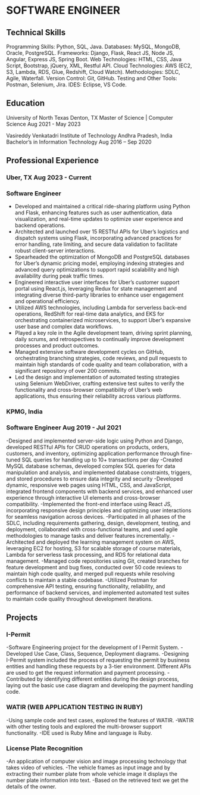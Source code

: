 # SOFTWARE ENGINEER

## Technical Skills
Programming Skills:	    	Python, SQL, Java.
Databases:			          MySQL, MongoDB, Oracle, PostgreSQL.
Frameworks:			          Django, Flask, React JS, Node JS, Angular, Express JS, Spring Boot.
Web Technologies:		      HTML, CSS, Java Script, Bootstrap, jQuery, XML, Restful API. 
Cloud Technologies:		    AWS (EC2, S3, Lambda, RDS, Glue, Redshift, Cloud Watch). 
Methodologies:			      SDLC, Agile, Waterfall.
Version Control:		      Git, GitHub.
Testing and Other Tools:	Postman, Selenium, Jira.
IDES:				              Eclipse, VS Code.

## Education
University of North Texas                                             Denton, TX
Master of Science | Computer Science                                  Aug 2021 - May 2023

Vasireddy Venkatadri Institute of Technology                          Andhra Pradesh, India
Bachelor’s in Information Technology                                  Aug 2016 – Sep 2020


## Professional Experience  
### Uber, TX                                                          Aug 2023 - Current
### Software Engineer
-	Developed and maintained a critical ride-sharing platform using Python and Flask, enhancing features such as user authentication, data visualization, and real-time updates to optimize user experience and backend operations.
-	Architected and launched over 15 RESTful APIs for Uber’s logistics and dispatch systems using Flask, incorporating advanced practices for error handling, rate limiting, and secure data validation to facilitate robust client-server interactions.
-	Spearheaded the optimization of MongoDB and PostgreSQL databases for Uber’s dynamic pricing model, employing indexing strategies and advanced query optimizations to support rapid scalability and high availability during peak traffic times.
-	Engineered interactive user interfaces for Uber’s customer support portal using React.js, leveraging Redux for state management and integrating diverse third-party libraries to enhance user engagement and operational efficiency.
-	Utilized AWS technologies, including Lambda for serverless back-end operations, RedShift for real-time data analytics, and EKS for orchestrating containerized microservices, to support Uber’s expansive user base and complex data workflows.
-	Played a key role in the Agile development team, driving sprint planning, daily scrums, and retrospectives to continually improve development processes and product outcomes.
-	Managed extensive software development cycles on GitHub, orchestrating branching strategies, code reviews, and pull requests to maintain high standards of code quality and team collaboration, with a significant repository of over 200 commits.
-	Led the design and implementation of automated testing strategies using Selenium WebDriver, crafting extensive test suites to verify the functionality and cross-browser compatibility of Uber’s web applications, thus ensuring their reliability across various platforms.

### KPMG, India
### Software Engineer                                                  Aug 2019 - Jul 2021
-Designed and implemented server-side logic using Python and Django, developed RESTful APIs for CRUD operations on products, orders, customers, and inventory, optimizing application performance through fine-tuned SQL queries for handling up to 10+ transactions per day
-Created MySQL database schemas, developed complex SQL queries for data manipulation and analysis, and implemented database constraints, triggers, and stored procedures to ensure data integrity and security 
-Developed dynamic, responsive web pages using HTML, CSS, and JavaScript, integrated frontend components with backend services, and enhanced user experience through interactive UI elements and cross-browser compatibility.
-Implemented the front-end interface using React JS, incorporating responsive design principles and optimizing user interactions for seamless navigation across devices.
-Participated in all phases of the SDLC, including requirements gathering, design, development, testing, and deployment, collaborated with cross-functional teams, and used agile methodologies to manage tasks and deliver features incrementally. 
-Architected and deployed the learning management system on AWS, leveraging EC2 for hosting, S3 for scalable storage of course materials, Lambda for serverless task processing, and RDS for relational data management.
-Managed code repositories using Git, created branches for feature development and bug fixes, conducted over 50 code reviews to maintain high code quality, and merged pull requests while resolving conflicts to maintain a stable codebase.
-Utilized Postman for comprehensive API testing, ensuring functionality, reliability, and performance of backend services, and implemented automated test suites to maintain code quality throughout development iterations. 

## Projects
### I-Permit
-Software Engineering project for the development of I Permit System.
-Developed Use Case, Class, Sequence, Deployment diagrams.
-Designing I-Permit system included the process of requesting the permit by business entities and handling these requests by a 3-tier environment. Different APIs are used to get the request information and payment processing.
-Contributed by identifying different entities during the design process, laying out the basic use case diagram and developing the payment handling code.
### WATIR (WEB APPLICATION TESTING IN RUBY)
-Using sample code and test cases, explored the features of WATIR. 
-WATIR with other testing tools and explored the multi-browser support functionality. 
-IDE used is Ruby Mine and language is Ruby.
### License Plate Recognition
-An application of computer vision and image processing technology that takes video of vehicles.
-The vehicle frames as input image and by extracting their number plate from whole vehicle image it displays the number plate information into text.
-Based on the retrieved text we get the details of the owner.



